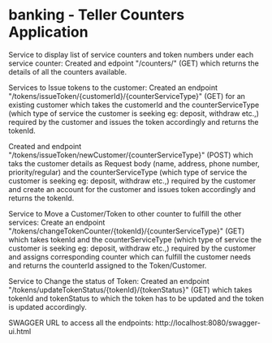 # banking - Teller Counters Application


Service to display list of service counters and token numbers under each service counter: 
Created and edpoint "/counters/" (GET) which returns the details of all the counters available.

Services to Issue tokens to the customer:
Created an endpoint "/tokens/issueToken/{customerId}/{counterServiceType}" (GET) for an existing customer which takes the customerId and the counterServiceType (which type of service the customer is seeking eg: deposit, withdraw etc.,) required by the customer and issues the token accordingly and returns the tokenId.


Created and endpoint "/tokens/issueToken/newCustomer/{counterServiceType}" (POST) which taks the customer details as Request body (name, address, phone number, priority/regular) and the counterServiceType (which type of service the customer is seeking eg: deposit, withdraw etc.,) required by the customer and create an account for the customer and issues token accordingly and returns the tokenId.


Service to Move a Customer/Token to other counter to fulfill the other services:
Create an endpoint "/tokens/changeTokenCounter/{tokenId}/{counterServiceType}" (GET) which takes tokenId and the counterServiceType (which type of service the customer is seeking eg: deposit, withdraw etc.,) required by the customer and assigns corresponding counter which can fulfill the customer needs and returns the counterId assigned to the Token/Customer.


Service to Change the status of Token:
Created an endpoint "/tokens/updateTokenStatus/{tokenId}/{tokenStatus}" (GET) which takes tokenId and tokenStatus to which the token has to be updated and the token is updated accordingly. 



SWAGGER URL to access all the endpoints: http://localhost:8080/swagger-ui.html
